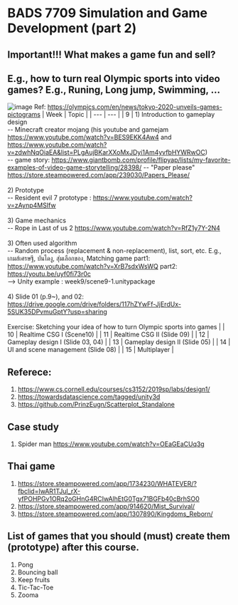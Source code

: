 # BADS 7709 Simulation and Game Development (part 2)
## Important!!! What makes a game fun and sell? 
## E.g., how to turn real Olympic sports into video games? E.g., Runing, Long jump, Swimming, ... 
![image](https://user-images.githubusercontent.com/69342162/135783266-dcb3b6f9-86b1-4b78-9b42-cee6dfa160af.png)
Ref: https://olympics.com/en/news/tokyo-2020-unveils-games-pictograms
| Week  | Topic |
| --- | --- |
| 9   | 1) Introduction to gameplay design <br> -- Minecraft creator mojang (his youtube and gamejam https://www.youtube.com/watch?v=BES9EKK4Aw4 and https://www.youtube.com/watch?v=zdwhNqOiaEA&list=PLgAujBKarXXoMxJDyi1Am4yvfbHYWRwOC) <br> -- game story: https://www.giantbomb.com/profile/flipyap/lists/my-favorite-examples-of-video-game-storytelling/28398/  -- "Paper please" https://store.steampowered.com/app/239030/Papers_Please/ <br><br> 2) Prototype <br> -- Resident evil 7 prototype : https://www.youtube.com/watch?v=zAynp4MSIfw <br><br> 3) Game mechanics <br> -- Rope in Last of us 2 https://www.youtube.com/watch?v=RfZ1y7Y-2N4 <br><br> 3) Often used algorithm <br> -- Random process (replacement & non-replacement), list, sort, etc. E.g., เกมส์เศรษฐี, บันไดงู, สุ่มเลือกของ, Matching game part1: https://www.youtube.com/watch?v=XrB7sdxWsWQ part2: https://youtu.be/uyf0fi73r0c <br> --> Unity example :  week9/scene9-1.unitypackage <br><br>  4) Slide 01 (p.9~), and 02: https://drive.google.com/drive/folders/117hZYwFf-JjErdUx-5SUK35DPvmuGptY?usp=sharing <br/><br/> Exercise: Sketching your idea of how to turn Olympic sports into games |
| 10  | Realtime CSG I (Scene10) |
| 11  | Realtime CSG II (Slide 09) |
| 12  | Gameplay design I (Slide 03, 04) |
| 13  | Gameplay design II (Slide 05) |
| 14  | UI and scene management (Slide 08) |
| 15  | Multiplayer  |

## Referece:
1. https://www.cs.cornell.edu/courses/cs3152/2019sp/labs/design1/
2. https://towardsdatascience.com/tagged/unity3d
3. https://github.com/PrinzEugn/Scatterplot_Standalone

## Case study
1. Spider man https://www.youtube.com/watch?v=OEaGEaCUq3g

## Thai game
1. https://store.steampowered.com/app/1734230/WHATEVER/?fbclid=IwAR1TJul_rX-yfPOHPGv1ORq2oGHnG4RCIwAlhEtG0Tgx71BGFb40cBrhSO0
2. https://store.steampowered.com/app/914620/Mist_Survival/
3. https://store.steampowered.com/app/1307890/Kingdoms_Reborn/

## List of games that you should (must) create them (prototype) after this course.
1. Pong
2. Bouncing ball
3. Keep fruits
4. Tic-Tac-Toe
5. Zooma
